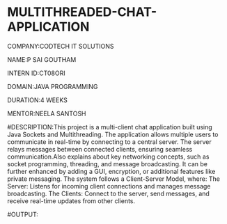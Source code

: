 # MULTITHREADED-CHAT-APPLICATION

COMPANY:CODTECH IT SOLUTIONS

NAME:P SAI GOUTHAM

INTERN ID:CT08ORI

DOMAIN:JAVA PROGRAMMING

DURATION:4 WEEKS

MENTOR:NEELA SANTOSH

#DESCRIPTION:This project is a multi-client chat application built using Java Sockets and Multithreading. The application allows multiple users to communicate in real-time by connecting to a central server. The server relays messages between connected clients, ensuring seamless communication.Also explains about key networking concepts, such as socket programming, threading, and message broadcasting. It can be further enhanced by adding a GUI, encryption, or additional features like private messaging.
The system follows a Client-Server Model, where:
The Server: Listens for incoming client connections and manages message broadcasting.
The Clients: Connect to the server, send messages, and receive real-time updates from other clients.

#OUTPUT:
